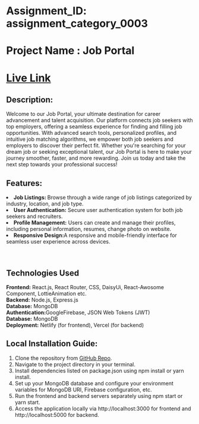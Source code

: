 
# Assignment_ID: assignment_category_0003

# Project Name : Job Portal  
# <a href="https://job-portal-abrar.netlify.app/" target="_blank">Live Link</a>


## Description:
Welcome to our Job Portal, your ultimate destination for career advancement and talent acquisition. Our platform connects job seekers with top employers, offering a seamless experience for finding and filling job opportunities. With advanced search tools, personalized profiles, and intuitive job matching algorithms, we empower both job seekers and employers to discover their perfect fit. Whether you're searching for your dream job or seeking exceptional talent, our Job Portal is here to make your journey smoother, faster, and more rewarding. Join us today and take the next step towards your professional success! <br/>

## Features:
<li><b>Job Listings: </b> Browse through a wide range of job listings categorized by industry, location, and job type.</li>
<li><b>User Authentication:</b>  Secure user authentication system for both job seekers and recruiters.</li>
<li><b>Profile Management:</b> Users can create and manage their profiles, including personal information, resumes, change photo on website.
</li>
<li><b>Responsive Design:</b>A responsive and mobile-friendly interface for seamless user experience across devices.
</li>


<br/>
<br/>

## Technologies Used
<b>Frontend:</b> React.js, React Router, CSS, DaisyUi, React-Awosome Component, LottieAnimation etc. <br/>
<b>Backend:</b> Node.js, Express.js <br/>
<b>Database:</b> MongoDB  <br/>
<b>Authentication:</b>GoogleFirebase, JSON Web Tokens (JWT) <br/>
<b>Database:</b> MongoDB  <br/>
<b>Deployment:</b>  Netlify (for frontend), Vercel (for backend) <br/>


## Local Installation Guide:

1. Clone the repository from <a href="https://github.com/abrarul-hoque/job-portal-client">GitHub Repo</a>.
2. Navigate to the project directory in your terminal.
3. Install dependencies listed on package.json using npm install or yarn install.
4. Set up your MongoDB database and configure your environment variables for MongoDB URI, Firebase configuration, etc.
5. Run the frontend and backend servers separately using npm start or yarn start.
5. Access the application locally via http://localhost:3000 for frontend and http://localhost:5000 for backend.





